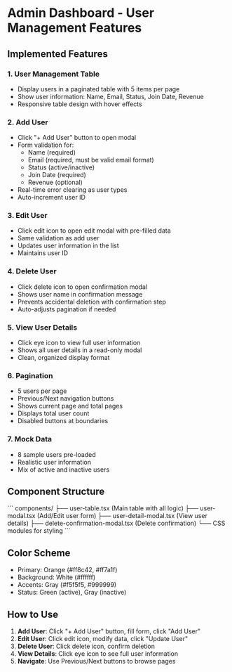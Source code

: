 # Admin Dashboard - User Management Features

## Implemented Features

### 1. User Management Table
- Display users in a paginated table with 5 items per page
- Show user information: Name, Email, Status, Join Date, Revenue
- Responsive table design with hover effects

### 2. Add User
- Click "+ Add User" button to open modal
- Form validation for:
  - Name (required)
  - Email (required, must be valid email format)
  - Status (active/inactive)
  - Join Date (required)
  - Revenue (optional)
- Real-time error clearing as user types
- Auto-increment user ID

### 3. Edit User
- Click edit icon to open edit modal with pre-filled data
- Same validation as add user
- Updates user information in the list
- Maintains user ID

### 4. Delete User
- Click delete icon to open confirmation modal
- Shows user name in confirmation message
- Prevents accidental deletion with confirmation step
- Auto-adjusts pagination if needed

### 5. View User Details
- Click eye icon to view full user information
- Shows all user details in a read-only modal
- Clean, organized display format

### 6. Pagination
- 5 users per page
- Previous/Next navigation buttons
- Shows current page and total pages
- Displays total user count
- Disabled buttons at boundaries

### 7. Mock Data
- 8 sample users pre-loaded
- Realistic user information
- Mix of active and inactive users

## Component Structure

\`\`\`
components/
├── user-table.tsx (Main table with all logic)
├── user-modal.tsx (Add/Edit user form)
├── user-detail-modal.tsx (View user details)
├── delete-confirmation-modal.tsx (Delete confirmation)
└── CSS modules for styling
\`\`\`

## Color Scheme
- Primary: Orange (#ff8c42, #ff7a1f)
- Background: White (#ffffff)
- Accents: Gray (#f5f5f5, #999999)
- Status: Green (active), Gray (inactive)

## How to Use

1. **Add User**: Click "+ Add User" button, fill form, click "Add User"
2. **Edit User**: Click edit icon, modify data, click "Update User"
3. **Delete User**: Click delete icon, confirm deletion
4. **View Details**: Click eye icon to see full user information
5. **Navigate**: Use Previous/Next buttons to browse pages
